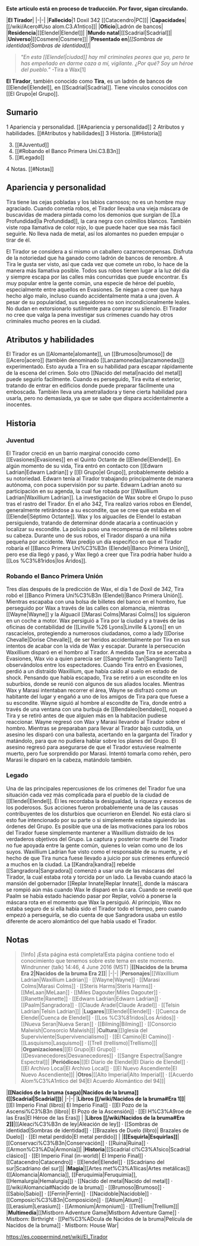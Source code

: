 **Este artículo está en proceso de traducción. Por favor, sigan circulando.**


|**El Tirador**|
|-|-|
|**Fallecido**|1 Doxil 342 [[Catacendro\|PC]]|
|**Capacidades**|[[/wiki/Acero#Uso alom.C3.A1ntico]]|
|**Oficio**|Ladrón de bancos|
|**Residencia**|[[Elendel\|Elendel]]|
|**Mundo natal**|[[Scadrial\|Scadrial]]|
|**Universo**|[[Cosmere\|Cosmere]]|
|**Presentado en**|*[[Sombras de identidad\|Sombras de identidad]]*|

>“*En esta [[Elendel\|ciudad]] hay mil criminales peores que yo, pero te has empeñado en darme caza a mí, vigilante. ¿Por qué? Soy un héroe del pueblo.*”
\-Tira a Wax[1]


**El Tirador**, también conocido como **Tira**, es un ladrón de bancos de [[Elendel\|Elendel]], en [[Scadrial\|Scadrial]]. Tiene vínculos conocidos con [[El Grupo\|el Grupo]].

## Sumario

1 Apariencia y personalidad. [[#Apariencia y personalidad]] 
2 Atributos y habilidades. [[#Atributos y habilidades]] 
3 Historia. [[#Historia]] 

3. [[#Juventud]] 
3. [[#Robando el Banco Primera Uni.C3.B3n]] 
3. [[#Legado]] 


4 Notas. [[#Notas]] 


## Apariencia y personalidad

Tira tiene las cejas pobladas y los labios carnosos; no es un hombre muy agraciado. Cuando cometía robos, el Tirador llevaba una vieja máscara de buscavidas de madera pintada como los demonios que surgían de [[La Profundidad\|la Profundidad]], la cara negra con colmillos blancos. También viste ropa llamativa de color rojo, lo que puede hacer que sea más fácil seguirle. No lleva nada de metal, así los alomantes no pueden empujar o tirar de él.


El Tirador se considera a si mismo un caballero cazarrecompensas. Disfruta de la notoriedad que ha ganado como ladrón de bancos de renombre. A Tira le gusta ser visto, así que cada vez que comete un robo, lo hace de la manera más llamativa posible. Todos sus robos tienen lugar a la luz del día y siempre escapa por las calles más concurridas que puede encontrar. Es muy popular entre la gente común, una especie de héroe del pueblo, especialmente entre aquellos en Evasiones. Se niegan a creer que haya hecho algo malo, incluso cuando accidentalmente mata a una joven. A pesar de su popularidad, sus seguidores no son incondicionalmente leales. No dudan en extorsionarlo sutilmente para comprar su silencio. El Tirador no cree que valga la pena investigar sus crímenes cuando hay otros criminales mucho peores en la ciudad.

## Atributos y habilidades
El Tirador es un [[Alomante\|alomante]], un [[Brumoso\|brumoso]] de [[Acero\|acero]] (también denominado [[Lanzamonedas\|lanzamonedas]]) experimentado. Esto ayuda a Tira en su habilidad para escapar rápidamente de la escena del crimen. Solo otro [[Nacido del metal\|nacido del metal]] puede seguirlo facilmente. Cuando es perseguido, Tira evita el exterior, tratando de entrar en edificios donde puede preparar fácilmente una emboscada. También lleva una ametralladora y tiene cierta habilidad para usarla, pero no demasiada, ya que se sabe que dispara accidentalmente a inocentes.

## Historia
### Juventud
El Tirador creció en un barrio marginal conocido como [[Evasiones\|Evasiones]] en el Quinto Octante de [[Elendel\|Elendel]]. En algún momento de su vida, Tira entró en contacto con [[Edwarn Ladrian\|Edwarn Ladrian]] y [[El Grupo\|el Grupo]], probablemente debido a su notoriedad. Edwarn tenía al Tirador trabajando principalmente de manera autónoma, con poca supervisión por su parte. Edwarn Ladrian anotó su participación en su agenda, la cual fue robada por [[Waxillium Ladrian\|Waxillium Ladrian]]. La investigación de Wax sobre el Grupo lo puso tras el rastro del Tirador. En el año 342, Tira realizó varios robos en Elendel, generalmente retirándose a su escondite, que se cree que estaba en el [[Elendel\|Séptimo Octante]]. Wax y los alguaciles de Elendel lo estaban persiguiendo, tratando de determinar dónde atacaría a continuación y localizar su escondite. La policía puso una recompensa de mil billetes sobre su cabeza. Durante uno de sus robos, el Tirador disparó a una niña pequeña por accidente. Wax predijo un día específico en que el Tirador robaría el [[Banco Primera Uni%C3%B3n (Elendel)\|Banco Primera Unión]], pero ese día llegó y pasó, y Wax llegó a creer que Tira podría haber huido a [[Los %C3%81ridos\|los Áridos]].

### Robando el Banco Primera Unión
Tres días después de la predicción de Wax, el día 1 de Doxil de 342, Tira robó el [[Banco Primera Uni%C3%B3n (Elendel)\|Banco Primera Unión]]. Mientras escapaba con una bolsa de billetes del banco en el hombro, fue perseguido por Wax a través de las calles con alomancia, mientras [[Wayne\|Wayne]] y la Alguacil [[Marasi Colms\|Marasi Colms]] los siguieron en un coche a motor. Wax persiguió a Tira por la ciudad y a través de las oficinas de contabilidad de [[Linville %26 Lyons\|Linville & Lyons]] en un rascacielos, protegiendo a numerosos ciudadanos, como a lady [[Dorise Chevalle\|Dorise Chevalle]], de ser heridos accidentalmente por Tira en sus intentos de acabar con la vida de Wax y escapar. Durante la persecución Waxillium disparó en el hombro al Tirador. A medida que Tira se acercaba a Evasiones, Wax vio a quien parecía ser [[Sangriento Tan\|Sangriento Tan]] observándolos entre los espectadores. Cuando Tira entró en Evasiones, perdió a un distraído Waxillium, que había caído al suelo en estado de shock.
Pensando que había escapado, Tira se retiró a un escondite en los suburbios, donde se reunió con algunos de sus aliados locales. Mientras Wax y Marasi intentaban recorrer el área, Wayne se disfrazó como un habitante del lugar y engañó a uno de los amigos de Tira para que fuese a su escondite. Wayne siguió al hombre al escondite de Tira, donde entró a través de una ventana con una burbuja de [[Bendaleo\|bendaleo]], noqueó a Tira y se retiró antes de que alguien más en la habitación pudiese reaccionar. Wayne regresó con Wax y Marasi llevando al Tirador sobre el hombro. Mientras se preparaban para llevar al Tirador bajo custodia, un asesino les disparó con una ballesta, acertando en la garganta del Tirador y matándolo, para que no pudiera hablar sobre los planes del Grupo. El asesino regresó para asegurarse de que el Tirador estuviese realmente muerto, pero fue sorprendido por Marasi. Intentó tomarla como rehén, pero Marasi le disparó en la cabeza, matándolo también.

### Legado
Una de las principales repercusiones de los crímenes del Tirador fue una situación cada vez más complicada para el pueblo de la ciudad de [[Elendel\|Elendel]]. Él les recordaba la desigualdad, la riqueza y excesos de los poderosos. Sus acciones fueron probablemente una de las causas contribuyentes de los disturbios que ocurrieron en Elendel. No está claro si esto fue intencionado por su parte o si simplemente estaba siguiendo las órdenes del Grupo. Es posible que una de las motivaciones para los robos del Tirador fuese simplemente mantener a Waxillium distraído de los verdaderos objetivos del Grupo. La captura y posterior muerte del Tirador no fue apoyada entre la gente común, quienes lo veían como uno de los suyos. Waxillium Ladrian fue visto como el responsable de su muerte, y el hecho de que Tira nunca fuese llevado a juicio por sus crímenes enfureció a muchos en la ciudad.
La [[Kandra\|kandra]] rebelde [[Sangradora\|Sangradora]] comenzó a usar una de las máscaras del Tirador, la cual estaba rota y torcida por un lado. La llevaba cuando atacó la mansión del gobernador [[Replar Innate\|Replar Innate]], donde la máscara se rompió aún más cuando Wax le disparó en la cara. Cuando se reveló que Paalm se había estado haciendo pasar por Replar, volvió a ponerse la máscara rota en el momento que Wax la persiguió. Al principio, Wax no estaba seguro de si ella había sido el Tirador todo el tiempo, pero cuando empezó a perseguirla, se dio cuenta de que Sangradora usaba un estilo diferente de acero alomántico del que había usado el Tirador.

## Notas

> [!info] ¡Esta página está completa!Esta página contiene todo el conocimiento que tenemos sobre este tema en este momento.
Windrunner (talk) 14:46, 4 June 2016 (MST)
|**[[Nacidos de la bruma Era 2\|Nacidos de la bruma Era 2]]**|
|-|-|
|**Personajes**|[[Waxillium Ladrian\|Waxillium Ladrian]] · [[Wayne\|Wayne]] · [[Marasi Colms\|Marasi Colms]] · [[Steris Harms\|Steris Harms]] · [[MeLaan\|MeLaan]] · [[Miles Dagouter\|Miles Dagouter]] · [[Ranette\|Ranette]] · [[Edwarn Ladrian\|Edwarn Ladrian]] · [[Paalm\|Sangradora]] · [[Claude Aradel\|Claude Aradel]] · [[Telsin Ladrian\|Telsin Ladrian]]|
|**Lugares**|[[Elendel\|Elendel]] · [[Cuenca de Elendel\|Cuenca de Elendel]] · [[Los %C3%81ridos\|Los Áridos]] · [[Nueva Seran\|Nueva Seran]] · [[Bilming\|Bilming]] · [[Consorcio Malwish\|Consorcio Malwish]]|
|**Cultura**|[[Iglesia del Superviviente\|Supervivencialismo]] · [[El Camino\|El Camino]] · [[Lasquismo\|Lasquismo]] · [[Trell (trellismo)\|Trellismo]]|
|**Organizaciones**|[[El Grupo\|El Grupo]] · [[Desvanecedores\|Desvanecedores]] · [[Sangre Espectral\|Sangre Espectral]]|
|**Periódicos**|[[El Diario de Elendel\|El Diario de Elendel]] · [[El Archivo Local\|El Archivo Local]] · [[El Nuevo Ascendiente\|El Nuevo Ascendiente]]|
|**Otros**|[[Alto Imperial\|Alto Imperial]] · [[Acuerdo Alom%C3%A1ntico del 94\|El Acuerdo Alomántico del 94]]|

|**[[Nacidos de la bruma (saga)\|Nacidos de la bruma]] ([[Scadrial\|Scadrial]])**|
|-|-|
|**Libros [[/wiki/Nacidos de la bruma#Era 1]]**|[[El Imperio Final (libro)\| El Imperio Final]] · [[El Pozo de la Ascensi%C3%B3n (libro)\| El Pozo de la Ascensión]] · [[El H%C3%A9roe de las Eras\|El Héroe de las Eras]] |
|**Libros [[/wiki/Nacidos de la bruma#Era 2]]**|[[Aleaci%C3%B3n de ley\|Aleación de ley]] · [[Sombras de identidad\|Sombras de identidad]] · [[Brazales de Duelo (libro)\| Brazales de Duelo]] · [[El metal perdido\|El metal perdido]]  |
|**[[Esquirla\|Esquirlas]]**|[[Conservaci%C3%B3n\|Conservación]] · [[Ruina\|Ruina]] · [[Armon%C3%ADa\|Armonía]]|
|**Historia**|[[Scadrial cl%C3%A1sico\|Scadrial clásico]] · [[El Imperio Final (in-world)\| El Imperio Final]] · [[Catacendro\|Catacendro]] · [[Elendel\|Elendel]] · [[Scadriano del sur\|Scadriano del sur]]|
|**Magia**|[[Artes met%C3%A1licas\|Artes metálicas]] ([[Alomancia\|Alomancia]], [[Feruquimia\|Feruquimia]], [[Hemalurgia\|Hemalurgia]]) · [[Nacido del metal\|Nacido del metal]] · [[/wiki/Alomancia#Nacido de la bruma]] · [[Brumoso\|Brumoso]] · [[Sabio\|Sabio]] · [[Ferrin\|Ferrin]] · [[Nacidoble\|Nacidoble]] · [[Composici%C3%B3n\|Composición]] · [[Atium\|Atium]] · [[Lerasium\|Lerasium]] · [[Armonium\|Armonium]] · [[Trellium\|Trellium]]|
|**Multimedia**|[[Mistborn Adventure Game\|Mistborn Adventure Game‎‎]] · Mistborn: Birthright · [[Pel%C3%ADcula de Nacidos de la bruma\|Película de Nacidos de la bruma]] · Mistborn: House War|



https://es.coppermind.net/wiki/El_Tirador